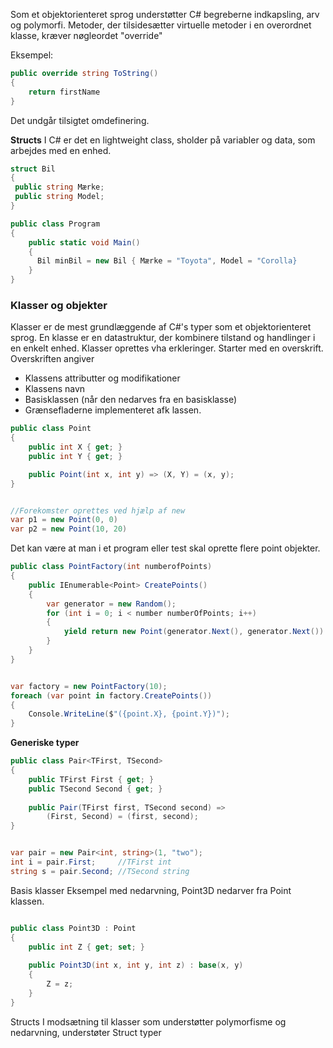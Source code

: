 Som et objektorienteret sprog understøtter C# begreberne indkapsling, arv og polymorfi. 
Metoder, der tilsidesætter virtuelle metoder i en overordnet klasse, kræver nøgleordet "override"

Eksempel:
```C#
public override string ToString() 
{
	return firstName
}
```
Det undgår tilsigtet omdefinering. 

**Structs**
I C# er det en lightweight class, sholder på variabler og data, som arbejdes med en enhed. 

```C#
struct Bil
{
 public string Mærke;
 public string Model;
}

public class Program
{
	public static void Main()
	{
	  Bil minBil = new Bil { Mærke = "Toyota", Model = "Corolla}
	}
}
```

### Klasser og objekter
Klasser er de mest grundlæggende af C#'s typer som et objektorienteret sprog. En klasse er en datastruktur, der kombinere tilstand og handlinger i en enkelt enhed. 
Klasser oprettes vha erkleringer. Starter med en overskrift. Overskriften angiver
* Klassens attributter og modifikationer
* Klassens navn
* Basisklassen (når den nedarves fra en basisklasse)
* Grænsefladerne implementeret afk lassen. 
```C#
public class Point
{
	public int X { get; }
	public int Y { get; }

	public Point(int x, int y) => (X, Y) = (x, y);
}


//Forekomster oprettes ved hjælp af new
var p1 = new Point(0, 0)
var p2 = new Point(10, 20)
```

Det kan være at man i et program eller test skal oprette flere point objekter.
```C#
public class PointFactory(int numberofPoints)
{
	public IEnumerable<Point> CreatePoints()
	{
		var generator = new Random();
		for (int i = 0; i < number numberOfPoints; i++)
		{
			yield return new Point(generator.Next(), generator.Next())
		}
	}
}


var factory = new PointFactory(10);
foreach (var point in factory.CreatePoints())
{
	Console.WriteLine($"({point.X}, {point.Y})");
}
```

**Generiske typer**
```C#
public class Pair<TFirst, TSecond>
{
    public TFirst First { get; }
    public TSecond Second { get; }
    
    public Pair(TFirst first, TSecond second) => 
        (First, Second) = (first, second);
}


var pair = new Pair<int, string>(1, "two");
int i = pair.First;     //TFirst int
string s = pair.Second; //TSecond string
```

Basis klasser
Eksempel med nedarvning, Point3D nedarver fra Point klassen. 
```C#

public class Point3D : Point
{
    public int Z { get; set; }
    
    public Point3D(int x, int y, int z) : base(x, y)
    {
        Z = z;
    }
}
```


Structs
I modsætning til klasser som understøtter polymorfisme og nedarvning, understøter Struct typer 
